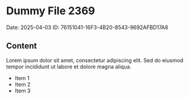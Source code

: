 # Dummy File 2369

Date: 2025-04-03
ID: 76151041-16F3-4B20-8543-9692AFBD17A8

## Content

Lorem ipsum dolor sit amet, consectetur adipiscing elit.
Sed do eiusmod tempor incididunt ut labore et dolore magna aliqua.

* Item 1
* Item 2
* Item 3
